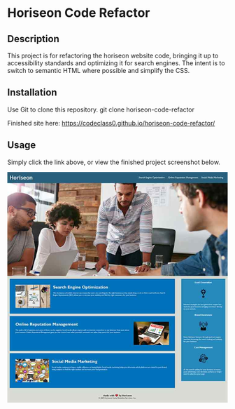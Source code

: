 # Horiseon Code Refactor

## Description

This project is for refactoring the horiseon website code, bringing it up to accessibility standards and optimizing it for search engines. The intent is to switch to semantic HTML where possible and simplify the CSS. 

## Installation

Use Git to clone this repository.
git clone horiseon-code-refactor

Finished site here:
https://codeclass0.github.io/horiseon-code-refactor/

## Usage

Simply click the link above, or view the finished project screenshot below.

![screenshot of finished product](assets/images/screenshot.jpg)

